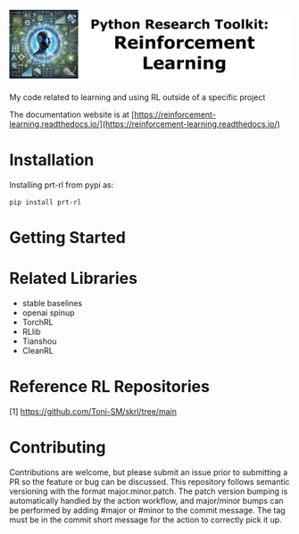 <p align="center">
<picture>
<img src="docs/_static/prt-rl-logo-title.png" width="1024" style="max-width: 100%;">
</picture>
</p>

My code related to learning and using RL outside of a specific project

The documentation website is at [https://reinforcement-learning.readthedocs.io/](https://reinforcement-learning.readthedocs.io/)

# Installation
Installing prt-rl from pypi as:
```shell
pip install prt-rl
```

# Getting Started

# Related Libraries
* stable baselines
* openai spinup
* TorchRL
* RLlib
* Tianshou
* CleanRL

# Reference RL Repositories
[1] https://github.com/Toni-SM/skrl/tree/main


# Contributing
Contributions are welcome, but please submit an issue prior to submitting a PR so the feature or bug can be discussed. 
This repository follows semantic versioning with the format major.minor.patch. The patch version bumping is automatically handled by the action workflow, and major/minor bumps can be performed by adding #major or #minor to the commit message. The tag must be in the commit short message for the action to correctly pick it up.